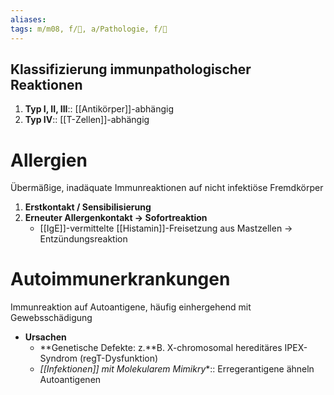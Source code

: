 ```yaml
---
aliases: 
tags: m/m08, f/🦠, a/Pathologie, f/💉
---
```

## Klassifizierung immunpathologischer Reaktionen

1. **Typ I, II, III**:: [[Antikörper]]-abhängig
2. **Typ IV**:: [[T-Zellen]]-abhängig

# Allergien

Übermäßige, inadäquate Immunreaktionen auf nicht infektiöse Fremdkörper

1. **Erstkontakt / Sensibilisierung**
2. **Erneuter Allergenkontakt → Sofortreaktion**
    - [[IgE]]-vermittelte [[Histamin]]-Freisetzung aus Mastzellen → Entzündungsreaktion

# Autoimmunerkrankungen

Immunreaktion auf Autoantigene, häufig einhergehend mit Gewebsschädigung

- **Ursachen**
    - **Genetische Defekte: z.**B. X-chromosomal hereditäres IPEX-Syndrom (regT-Dysfunktion)
    - *[[Infektionen]] mit Molekularem Mimikry**:: Erregerantigene ähneln Autoantigenen

